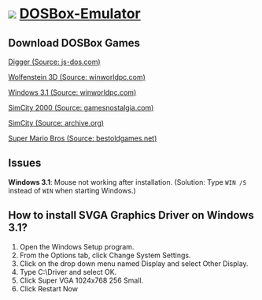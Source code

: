 # ![](https://overdueweevil2-org.github.io/DOSBox-Emulator/favicon.ico) [DOSBox-Emulator](https://overdueweevil2-org.github.io/DOSBox-Emulator#EmulatorZ)
## Download DOSBox Games
[Digger (Source: ](https://js-dos.com/6.22/current/test/digger.zip)[js-dos.com](//js-dos.com)[)](https://js-dos.com/6.22/current/test/digger.zip)

[Wolfenstein 3D (Source: ](games/wolf14ms.zip?raw=true)[winworldpc.com](//winworldpc.com)[)](games/wolf14ms.zip?raw=true)

[Windows 3.1 (Source: ](games/Windows31.zip?raw=true)[winworldpc.com](//winworldpc.com)[)](games/Windows31.zip?raw=true)

[SimCity 2000 (Source: ](games/SimCity2000.zip?raw=true)[gamesnostalgia.com](//gamesnostalgia.com)[)](games/SimCity2000.zip?raw=true)

[SimCity (Source: ](games/SimCity.zip?raw=true)[archive.org](//archive.org)[)](games/SimCity.zip?raw=true)

[Super Mario Bros (Source: ](games/SuperMarioBros.zip?raw=true)[bestoldgames.net](//bestoldgames.net)[)](games/SuperMarioBros.zip?raw=true)
## Issues
**Windows 3.1**: Mouse not working after installation. (Solution: Type ``WIN /S`` instead of ``WIN`` when starting Windows.)
## How to install SVGA Graphics Driver on Windows 3.1?
1. Open the Windows Setup program.
2. From the Options tab, click Change System Settings.
3. Click on the drop down menu named Display and select Other Display.
4. Type C:\Driver and select OK.
5. Click Super VGA 1024x768 256 Small.
6. Click Restart Now
